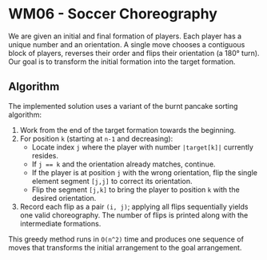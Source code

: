 # WM06 - Soccer Choreography

We are given an initial and final formation of players. Each player has a
unique number and an orientation. A single move chooses a contiguous block of
players, reverses their order and flips their orientation (a 180° turn). Our
goal is to transform the initial formation into the target formation.

## Algorithm

The implemented solution uses a variant of the burnt pancake sorting algorithm:

1. Work from the end of the target formation towards the beginning.
2. For position `k` (starting at `n-1` and decreasing):
   - Locate index `j` where the player with number `|target[k]|` currently
     resides.
   - If `j == k` and the orientation already matches, continue.
   - If the player is at position `j` with the wrong orientation, flip the
     single element segment `[j,j]` to correct its orientation.
   - Flip the segment `[j,k]` to bring the player to position `k` with the
     desired orientation.
3. Record each flip as a pair `(i, j)`; applying all flips sequentially yields
   one valid choreography. The number of flips is printed along with the
   intermediate formations.

This greedy method runs in `O(n^2)` time and produces one sequence of moves that
transforms the initial arrangement to the goal arrangement.
